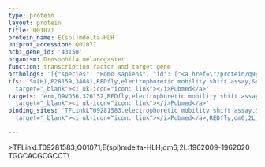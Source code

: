 ```yaml
---
type: protein
layout: protein
title: Q01071
protein_name: E(spl)mdelta-HLH
uniprot_accession: Q01071
ncbi_gene_id: '43150'
organism: Drosophila melanogaster
function: transcription factor and target gene
orthologs: '[{"species": "Homo sapiens", "id": ["<a href=\"/protein/q9y543\">Q9Y543</a>"]}]'
tfs: 'Su(H),P28159,34881,REDfly,electrophoretic mobility shift assay,&ensp;<a href="https://www.ncbi.nlm.nih.gov/pubmed/?term=20965965%5Buid%5D+OR+10452845%5Buid%5D"
  target="_blank"><i uk-icon="icon: link"></i>Pubmed</a>'
targets: 'erm,Q9VQ56,326152,REDfly,electrophoretic mobility shift assay,&ensp;<a href="https://www.ncbi.nlm.nih.gov/pubmed/?term=20965965%5Buid%5D+OR+28899667%5Buid%5D"
  target="_blank"><i uk-icon="icon: link"></i>Pubmed</a>'
binding_sites: 'TFLinkLT09281583,electrophoretic mobility shift assay,&ensp;<a href="https://www.ncbi.nlm.nih.gov/pubmed/?term=28899667;20965965%5Buid%5D"
  target="_blank"><i uk-icon="icon: link"></i>Pubmed</a>,REDfly,dm6,2L,1962009,1962020,NA'

---
```

\>TFLinkLT09281583;Q01071;E(spl)mdelta-HLH;dm6;2L:1962009-1962020\TGGCACGCGCCT\
